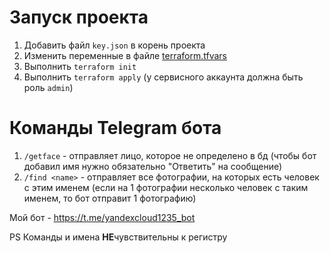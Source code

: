 # Запуск проекта

1. Добавить файл `key.json` в корень проекта
2. Изменить переменные в файле [terraform.tfvars](terraform.tfvars)
3. Выполнить `terraform init`
4. Выполнить `terraform apply` (у сервисного аккаунта должна быть роль `admin`)

# Команды Telegram бота
1. `/getface` - отправляет лицо, которое не определено в бд (чтобы бот добавил имя нужно обязательно "Ответить" на сообщение) 
2. `/find <name>` - отправляет все фотографии, на которых есть человек с этим именем (если на 1 фотографии несколько человек с таким именем, то бот отправит 1 фотографию) 

Мой бот - https://t.me/yandexcloud1235_bot

PS Команды и имена **НЕ**чувствительны к регистру  

